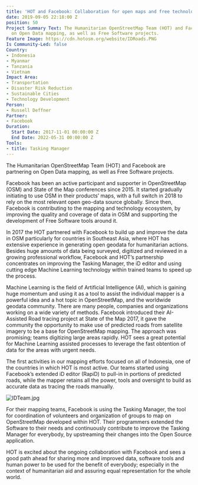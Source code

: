 ```yaml
---
title: 'HOT and Facebook: Collaboration for open maps and free technology'
date: 2019-09-05 22:18:00 Z
position: 50
Project Summary Text: The Humanitarian OpenStreetMap Team (HOT) and Facebook are partnering
  on Open Data mapping, as well as Free Software projects.
Feature Image: https://cdn.hotosm.org/website/IDRoads.PNG
Is Community-Led: false
Country:
- Indonesia
- Myanmar
- Tanzania
- Vietnam
Impact Area:
- Transportation
- Disaster Risk Reduction
- Sustainable Cities
- Technology Development
Person:
- Russell Deffner
Partner:
- Facebook
Duration:
  Start Date: 2017-11-01 00:00:00 Z
  End Date: 2022-05-31 00:00:00 Z
Tools:
- title: Tasking Manager
---
```


The Humanitarian OpenStreetMap Team (HOT) and Facebook are partnering on Open Data mapping, as well as Free Software projects.

Facebook has been an active participant and supporter in OpenStreetMap (OSM) and State of the Map conferences since 2015. It started gradually initiating to use OSM in their products’ maps, with a full switch in 2018 to rely on the most relevant open geo-data source globally. Since then, Facebook is contributing to the mapping and technology ecosystem, by improving the quality and coverage of data in OSM and supporting the development of Free Software tools around it.

In 2017 the HOT partnered with Facebook to build up and improve the data in OSM particularly for countries in Southeast Asia, where HOT has extensive experience in generating open geodata for humanitarian actions. Besides huge amounts of data being surveyed, digitized and reviewed in a growing professional workflow, Facebook and HOT’s partnership concentrates on improving the Tasking Manager, the iD editor and using cutting edge Machine Learning technology within trained teams to speed up the process.

Machine Learning is the field of Artificial Intelligence (AI), which is gaining huge momentum and using it as a tool to assist the individual mapper is a powerful idea and a hot topic in OpenStreetMap, and the worldwide geodata community. There are many people, companies and organizations working on a wide variety of methods. Facebook introduced their AI-Assisted Road tracing project at State of the Map 2017, it gave the community the opportunity to make use of predicted roads from satellite imagery to be a base for OpenStreetMap mapping. The approach was promising; teams digitizing large areas rapidly. HOT sees a great potential for Machine Learning assisted processes to leverage the fast obtention of data for the areas with urgent needs.

The first activities in our mapping efforts focused on all of Indonesia, one of the countries in which HOT is most active. Our teams started using Facebook’s extended iD editor (RapiD) to pull-in in portions of predicted roads, while the mapper retains all the power, tools and oversight to build as accurate data as tracing the roads manually.

![IDTeam.jpg](https://cdn.hotosm.org/website/IDTeam.jpg)

For their mapping teams, Facebook is using the Tasking Manager, the tool for coordination of volunteers and organization of groups to map on OpenStreetMap developed within HOT. Their programmers extended the Software to their needs and continuously contribute to improve the Tasking Manager for everybody, by upstreaming their changes into the Open Source application.

HOT is excited about the ongoing collaboration with Facebook and sees a good path ahead for sharing more and improved data, software tools and human power to be used for the benefit of everybody; especially in the context of humanitarian aid and assuring equal representation for the whole world.